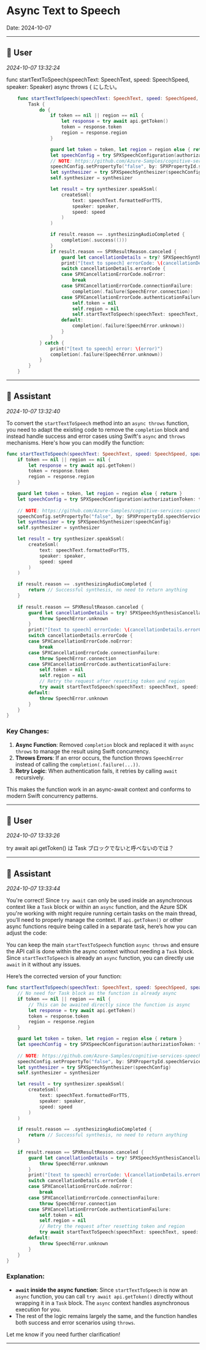 # Async Text to Speech

Date: 2024-10-07

---

## 👤 User
*2024-10-07 13:32:24*

func startTextToSpeech(speechText: SpeechText, speed: SpeechSpeed, speaker: Speaker) async throws { にしたい。

```swift
    func startTextToSpeech(speechText: SpeechText, speed: SpeechSpeed, speaker: Speaker, completion: @escaping (Result<Void, Error>) -> Void) {
        Task {
            do {
                if token == nil || region == nil {
                    let response = try await api.getToken()
                    token = response.token
                    region = response.region
                }

                guard let token = token, let region = region else { return }
                let speechConfig = try SPXSpeechConfiguration(authorizationToken: token, region: region)
                // NOTE: https://github.com/Azure-Samples/cognitive-services-speech-sdk/issues/2150
                speechConfig.setPropertyTo("false", by: SPXPropertyId.speechServiceConnectionSynthesisEnableCompressedAudioTransmission)
                let synthesizer = try SPXSpeechSynthesizer(speechConfig)
                self.synthesizer = synthesizer

                let result = try synthesizer.speakSsml(
                    createSsml(
                        text: speechText.formattedForTTS,
                        speaker: speaker,
                        speed: speed
                    )
                )

                if result.reason == .synthesizingAudioCompleted {
                    completion(.success(()))
                }
                if result.reason == SPXResultReason.canceled {
                    guard let cancellationDetails = try? SPXSpeechSynthesisCancellationDetails(fromCanceledSynthesisResult: result) else { return }
                    print("[text to speech] errorCode: \(cancellationDetails.errorCode)")
                    switch cancellationDetails.errorCode {
                    case SPXCancellationErrorCode.noError:
                        break
                    case SPXCancellationErrorCode.connectionFailure:
                        completion(.failure(SpeechError.connection))
                    case SPXCancellationErrorCode.authenticationFailure:
                        self.token = nil
                        self.region = nil
                        self.startTextToSpeech(speechText: speechText, speed: speed, speaker: speaker, completion: completion)
                    default:
                        completion(.failure(SpeechError.unknown))
                    }
                }
            } catch {
                print("[text to speech] error: \(error)")
                completion(.failure(SpeechError.unknown))
            }
        }
    }
```

---

## 🤖 Assistant
*2024-10-07 13:32:40*

To convert the `startTextToSpeech` method into an `async throws` function, you need to adapt the existing code to remove the `completion` block and instead handle success and error cases using Swift's `async` and `throws` mechanisms. Here's how you can modify the function:

```swift
func startTextToSpeech(speechText: SpeechText, speed: SpeechSpeed, speaker: Speaker) async throws {
    if token == nil || region == nil {
        let response = try await api.getToken()
        token = response.token
        region = response.region
    }

    guard let token = token, let region = region else { return }
    let speechConfig = try SPXSpeechConfiguration(authorizationToken: token, region: region)
    
    // NOTE: https://github.com/Azure-Samples/cognitive-services-speech-sdk/issues/2150
    speechConfig.setPropertyTo("false", by: SPXPropertyId.speechServiceConnectionSynthesisEnableCompressedAudioTransmission)
    let synthesizer = try SPXSpeechSynthesizer(speechConfig)
    self.synthesizer = synthesizer

    let result = try synthesizer.speakSsml(
        createSsml(
            text: speechText.formattedForTTS,
            speaker: speaker,
            speed: speed
        )
    )

    if result.reason == .synthesizingAudioCompleted {
        return // Successful synthesis, no need to return anything
    }
    
    if result.reason == SPXResultReason.canceled {
        guard let cancellationDetails = try? SPXSpeechSynthesisCancellationDetails(fromCanceledSynthesisResult: result) else {
            throw SpeechError.unknown
        }
        print("[text to speech] errorCode: \(cancellationDetails.errorCode)")
        switch cancellationDetails.errorCode {
        case SPXCancellationErrorCode.noError:
            break
        case SPXCancellationErrorCode.connectionFailure:
            throw SpeechError.connection
        case SPXCancellationErrorCode.authenticationFailure:
            self.token = nil
            self.region = nil
            // Retry the request after resetting token and region
            try await startTextToSpeech(speechText: speechText, speed: speed, speaker: speaker)
        default:
            throw SpeechError.unknown
        }
    }
}
```

### Key Changes:
1. **Async Function**: Removed `completion` block and replaced it with `async throws` to manage the result using Swift concurrency.
2. **Throws Errors**: If an error occurs, the function throws `SpeechError` instead of calling the `completion(.failure(...))`.
3. **Retry Logic**: When authentication fails, it retries by calling `await` recursively.

This makes the function work in an async-await context and conforms to modern Swift concurrency patterns.

---

## 👤 User
*2024-10-07 13:33:26*

try await api.getToken() は Task ブロックでないと呼べないのでは？

---

## 🤖 Assistant
*2024-10-07 13:33:44*

You're correct! Since `try await` can only be used inside an asynchronous context like a `Task` block or within an `async` function, and the Azure SDK you're working with might require running certain tasks on the main thread, you’ll need to properly manage the context. If `api.getToken()` or other async functions require being called in a separate task, here’s how you can adjust the code:

You can keep the main `startTextToSpeech` function `async throws` and ensure the API call is done within the async context without needing a `Task` block. Since `startTextToSpeech` is already an `async` function, you can directly use `await` in it without any issues.

Here’s the corrected version of your function:

```swift
func startTextToSpeech(speechText: SpeechText, speed: SpeechSpeed, speaker: Speaker) async throws {
    // No need for Task block as the function is already async
    if token == nil || region == nil {
        // This can be awaited directly since the function is async
        let response = try await api.getToken()
        token = response.token
        region = response.region
    }

    guard let token = token, let region = region else { return }
    let speechConfig = try SPXSpeechConfiguration(authorizationToken: token, region: region)
    
    // NOTE: https://github.com/Azure-Samples/cognitive-services-speech-sdk/issues/2150
    speechConfig.setPropertyTo("false", by: SPXPropertyId.speechServiceConnectionSynthesisEnableCompressedAudioTransmission)
    let synthesizer = try SPXSpeechSynthesizer(speechConfig)
    self.synthesizer = synthesizer

    let result = try synthesizer.speakSsml(
        createSsml(
            text: speechText.formattedForTTS,
            speaker: speaker,
            speed: speed
        )
    )

    if result.reason == .synthesizingAudioCompleted {
        return // Successful synthesis, no need to return anything
    }
    
    if result.reason == SPXResultReason.canceled {
        guard let cancellationDetails = try? SPXSpeechSynthesisCancellationDetails(fromCanceledSynthesisResult: result) else {
            throw SpeechError.unknown
        }
        print("[text to speech] errorCode: \(cancellationDetails.errorCode)")
        switch cancellationDetails.errorCode {
        case SPXCancellationErrorCode.noError:
            break
        case SPXCancellationErrorCode.connectionFailure:
            throw SpeechError.connection
        case SPXCancellationErrorCode.authenticationFailure:
            self.token = nil
            self.region = nil
            // Retry the request after resetting token and region
            try await startTextToSpeech(speechText: speechText, speed: speed, speaker: speaker)
        default:
            throw SpeechError.unknown
        }
    }
}
```

### Explanation:
- **`await` inside the async function**: Since `startTextToSpeech` is now an `async` function, you can call `try await api.getToken()` directly without wrapping it in a `Task` block. The `async` context handles asynchronous execution for you.
- The rest of the logic remains largely the same, and the function handles both success and error scenarios using `throws`.

Let me know if you need further clarification!

---
